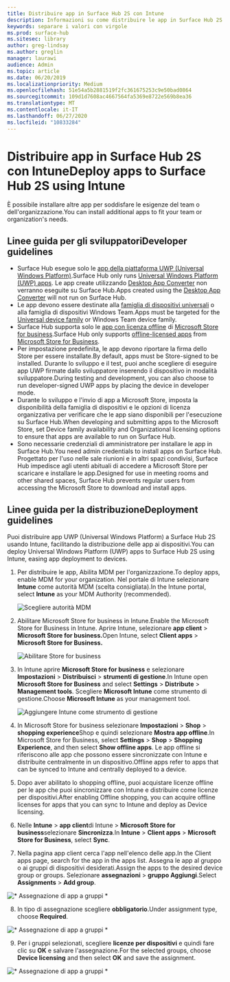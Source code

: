 ```yaml
---
title: Distribuire app in Surface Hub 2S con Intune
description: Informazioni su come distribuire le app in Surface Hub 2S usando Intune.
keywords: separare i valori con virgole
ms.prod: surface-hub
ms.sitesec: library
author: greg-lindsay
ms.author: greglin
manager: laurawi
audience: Admin
ms.topic: article
ms.date: 06/20/2019
ms.localizationpriority: Medium
ms.openlocfilehash: 51e54a5b2881519f2fc361675253c9e50bad0864
ms.sourcegitcommit: 109d1d7608ac4667564fa5369e8722e569b8ea36
ms.translationtype: MT
ms.contentlocale: it-IT
ms.lasthandoff: 06/27/2020
ms.locfileid: "10833284"
---
```

# <span data-ttu-id="45d30-104">Distribuire app in Surface Hub 2S con Intune</span><span class="sxs-lookup"><span data-stu-id="45d30-104">Deploy apps to Surface Hub 2S using Intune</span></span>

<span data-ttu-id="45d30-105">È possibile installare altre app per soddisfare le esigenze del team o dell'organizzazione.</span><span class="sxs-lookup"><span data-stu-id="45d30-105">You can install additional apps to fit your team or organization's needs.</span></span>

## <span data-ttu-id="45d30-106">Linee guida per gli sviluppatori</span><span class="sxs-lookup"><span data-stu-id="45d30-106">Developer guidelines</span></span>

- <span data-ttu-id="45d30-107">Surface Hub esegue solo le [app della piattaforma UWP (Universal Windows Platform)](https://msdn.microsoft.com/windows/uwp/get-started/whats-a-uwp).</span><span class="sxs-lookup"><span data-stu-id="45d30-107">Surface Hub only runs [Universal Windows Platform (UWP) apps](https://msdn.microsoft.com/windows/uwp/get-started/whats-a-uwp).</span></span> <span data-ttu-id="45d30-108">Le app create utilizzando [Desktop App Converter](https://docs.microsoft.com/windows/uwp/porting/desktop-to-uwp-run-desktop-app-converter) non verranno eseguite su Surface Hub.</span><span class="sxs-lookup"><span data-stu-id="45d30-108">Apps created using the [Desktop App Converter](https://docs.microsoft.com/windows/uwp/porting/desktop-to-uwp-run-desktop-app-converter) will not run on Surface Hub.</span></span>
- <span data-ttu-id="45d30-109">Le app devono essere destinate alla [famiglia di dispositivi universali](https://msdn.microsoft.com/library/windows/apps/dn894631) o alla famiglia di dispositivi Windows Team.</span><span class="sxs-lookup"><span data-stu-id="45d30-109">Apps must be targeted for the [Universal device family](https://msdn.microsoft.com/library/windows/apps/dn894631) or Windows Team device family.</span></span>
- <span data-ttu-id="45d30-110">Surface Hub supporta solo le [app con licenza offline](https://docs.microsoft.com/microsoft-store/distribute-offline-apps) di [Microsoft Store for business](https://businessstore.microsoft.com/store).</span><span class="sxs-lookup"><span data-stu-id="45d30-110">Surface Hub only supports [offline-licensed apps](https://docs.microsoft.com/microsoft-store/distribute-offline-apps) from [Microsoft Store for Business](https://businessstore.microsoft.com/store).</span></span>
- <span data-ttu-id="45d30-111">Per impostazione predefinita, le app devono riportare la firma dello Store per essere installate.</span><span class="sxs-lookup"><span data-stu-id="45d30-111">By default, apps must be Store-signed to be installed.</span></span> <span data-ttu-id="45d30-112">Durante lo sviluppo e il test, puoi anche scegliere di eseguire app UWP firmate dallo sviluppatore inserendo il dispositivo in modalità sviluppatore.</span><span class="sxs-lookup"><span data-stu-id="45d30-112">During testing and development, you can also choose to run developer-signed UWP apps by placing the device in developer mode.</span></span>
- <span data-ttu-id="45d30-113">Durante lo sviluppo e l'invio di app a Microsoft Store, imposta la disponibilità della famiglia di dispositivi e le opzioni di licenza organizzativa per verificare che le app siano disponibili per l'esecuzione su Surface Hub.</span><span class="sxs-lookup"><span data-stu-id="45d30-113">When developing and submitting apps to the Microsoft Store, set Device family availability and Organizational licensing options to ensure that apps are available to run on Surface Hub.</span></span>
- <span data-ttu-id="45d30-114">Sono necessarie credenziali di amministratore per installare le app in Surface Hub.</span><span class="sxs-lookup"><span data-stu-id="45d30-114">You need admin credentials to install apps on Surface Hub.</span></span> <span data-ttu-id="45d30-115">Progettato per l'uso nelle sale riunioni e in altri spazi condivisi, Surface Hub impedisce agli utenti abituali di accedere a Microsoft Store per scaricare e installare le app.</span><span class="sxs-lookup"><span data-stu-id="45d30-115">Designed for use in meeting rooms and other shared spaces, Surface Hub prevents regular users from accessing the Microsoft Store to download and install apps.</span></span>

## <span data-ttu-id="45d30-116">Linee guida per la distribuzione</span><span class="sxs-lookup"><span data-stu-id="45d30-116">Deployment guidelines</span></span>

<span data-ttu-id="45d30-117">Puoi distribuire app UWP (Universal Windows Platform) a Surface Hub 2S usando Intune, facilitando la distribuzione delle app ai dispositivi.</span><span class="sxs-lookup"><span data-stu-id="45d30-117">You can deploy Universal Windows Platform (UWP) apps to Surface Hub 2S using Intune, easing app deployment to devices.</span></span>

1. <span data-ttu-id="45d30-118">Per distribuire le app, Abilita MDM per l'organizzazione.</span><span class="sxs-lookup"><span data-stu-id="45d30-118">To deploy apps, enable MDM for your organization.</span></span> <span data-ttu-id="45d30-119">Nel portale di Intune selezionare **Intune** come autorità MDM (scelta consigliata).</span><span class="sxs-lookup"><span data-stu-id="45d30-119">In the Intune portal, select **Intune** as your MDM Authority (recommended).</span></span> <br>

    ![Scegliere autorità MDM](images/sh2-set-intune5.png)

2. <span data-ttu-id="45d30-121">Abilitare Microsoft Store for business in Intune.</span><span class="sxs-lookup"><span data-stu-id="45d30-121">Enable the Microsoft Store for Business in Intune.</span></span> <span data-ttu-id="45d30-122">Aprire Intune, selezionare **app client**  >  **Microsoft Store for business.**</span><span class="sxs-lookup"><span data-stu-id="45d30-122">Open Intune, select **Client apps** > **Microsoft Store for Business.**</span></span> <br>

    ![Abilitare Store for business](images/sh2-deploy-apps-sync.png)

3. <span data-ttu-id="45d30-124">In Intune aprire **Microsoft Store for business** e selezionare **Impostazioni**  >  **Distribuisci**  >  **strumenti di gestione**.</span><span class="sxs-lookup"><span data-stu-id="45d30-124">In Intune open **Microsoft Store for Business** and select **Settings** > **Distribute** > **Management tools**.</span></span> <span data-ttu-id="45d30-125">Scegliere **Microsoft Intune** come strumento di gestione.</span><span class="sxs-lookup"><span data-stu-id="45d30-125">Choose **Microsoft Intune** as your management tool.</span></span> <br>

    ![Aggiungere Intune come strumento di gestione](images/sh2-set-intune8.png)

4. <span data-ttu-id="45d30-127">In Microsoft Store for business selezionare **Impostazioni**  >  **Shop**  >  **shopping experience**Shop e quindi selezionare **Mostra app offline**.</span><span class="sxs-lookup"><span data-stu-id="45d30-127">In Microsoft Store for Business, select **Settings** > **Shop** > **Shopping Experience**, and then select **Show offline apps**.</span></span> <span data-ttu-id="45d30-128">Le app offline si riferiscono alle app che possono essere sincronizzate con Intune e distribuite centralmente in un dispositivo.</span><span class="sxs-lookup"><span data-stu-id="45d30-128">Offline apps refer to apps that can be synced to Intune and centrally deployed to a device.</span></span>
5. <span data-ttu-id="45d30-129">Dopo aver abilitato lo shopping offline, puoi acquistare licenze offline per le app che puoi sincronizzare con Intune e distribuire come licenze per dispositivi.</span><span class="sxs-lookup"><span data-stu-id="45d30-129">After enabling Offline shopping, you can acquire offline licenses for apps that you can sync to Intune and deploy as Device licensing.</span></span>
6. <span data-ttu-id="45d30-130">Nelle **Intune**  >  **app client**di Intune  >  **Microsoft Store for business**selezionare **Sincronizza**.</span><span class="sxs-lookup"><span data-stu-id="45d30-130">In **Intune** > **Client apps** > **Microsoft Store for Business**, select **Sync**.</span></span>
7. <span data-ttu-id="45d30-131">Nella pagina app client cerca l'app nell'elenco delle app.</span><span class="sxs-lookup"><span data-stu-id="45d30-131">In the Client apps page, search for the app in the apps list.</span></span> <span data-ttu-id="45d30-132">Assegna le app al gruppo o ai gruppi di dispositivi desiderati.</span><span class="sxs-lookup"><span data-stu-id="45d30-132">Assign the apps to the desired device group or groups.</span></span> <span data-ttu-id="45d30-133">Selezionare **assegnazioni**  >  **gruppo Aggiungi**.</span><span class="sxs-lookup"><span data-stu-id="45d30-133">Select **Assignments** > **Add group**.</span></span> <br>

![\* Assegnazione di app a gruppi \*](images/sh2-assign-group.png) <br>

8. <span data-ttu-id="45d30-135">In tipo di assegnazione scegliere **obbligatorio**.</span><span class="sxs-lookup"><span data-stu-id="45d30-135">Under assignment type, choose **Required**.</span></span> <br>

![\* Assegnazione di app a gruppi \*](images/sh2-add-group.png) <br>

9. <span data-ttu-id="45d30-137">Per i gruppi selezionati, scegliere **licenze per dispositivi** e quindi fare clic su **OK** e salvare l'assegnazione.</span><span class="sxs-lookup"><span data-stu-id="45d30-137">For the selected groups, choose **Device licensing** and then select **OK** and save the assignment.</span></span> <br>
 
![\* Assegnazione di app a gruppi \*](images/sh2-apps-assign.png)
